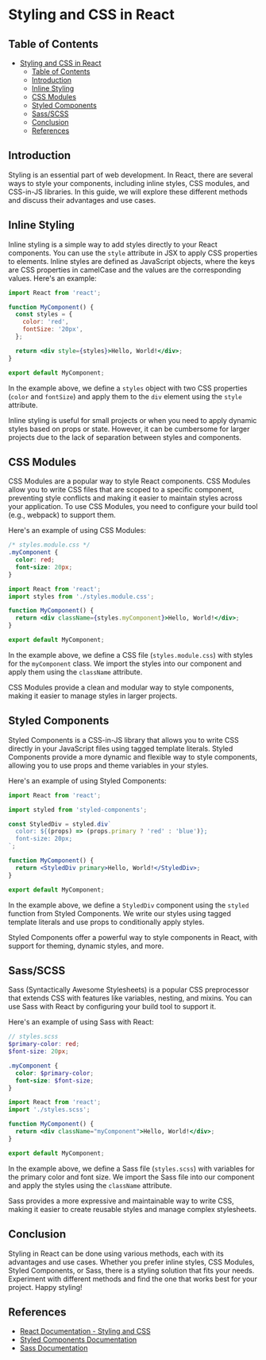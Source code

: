 # Styling and CSS in React

## Table of Contents

- [Styling and CSS in React](#styling-and-css-in-react)
  - [Table of Contents](#table-of-contents)
  - [Introduction](#introduction)
  - [Inline Styling](#inline-styling)
  - [CSS Modules](#css-modules)
  - [Styled Components](#styled-components)
  - [Sass/SCSS](#sassscss)
  - [Conclusion](#conclusion)
  - [References](#references)

## Introduction

Styling is an essential part of web development. In React, there are several ways to style your components, including inline styles, CSS modules, and CSS-in-JS libraries. In this guide, we will explore these different methods and discuss their advantages and use cases.

## Inline Styling

Inline styling is a simple way to add styles directly to your React components. You can use the `style` attribute in JSX to apply CSS properties to elements. Inline styles are defined as JavaScript objects, where the keys are CSS properties in camelCase and the values are the corresponding values. Here's an example:

```jsx
import React from 'react';

function MyComponent() {
  const styles = {
    color: 'red',
    fontSize: '20px',
  };

  return <div style={styles}>Hello, World!</div>;
}

export default MyComponent;
```

In the example above, we define a `styles` object with two CSS properties (`color` and `fontSize`) and apply them to the `div` element using the `style` attribute.

Inline styling is useful for small projects or when you need to apply dynamic styles based on props or state. However, it can be cumbersome for larger projects due to the lack of separation between styles and components.

## CSS Modules

CSS Modules are a popular way to style React components. CSS Modules allow you to write CSS files that are scoped to a specific component, preventing style conflicts and making it easier to maintain styles across your application. To use CSS Modules, you need to configure your build tool (e.g., webpack) to support them.

Here's an example of using CSS Modules:

```css
/* styles.module.css */
.myComponent {
  color: red;
  font-size: 20px;
}
```

```jsx
import React from 'react';
import styles from './styles.module.css';

function MyComponent() {
  return <div className={styles.myComponent}>Hello, World!</div>;
}

export default MyComponent;
```

In the example above, we define a CSS file (`styles.module.css`) with styles for the `myComponent` class. We import the styles into our component and apply them using the `className` attribute.

CSS Modules provide a clean and modular way to style components, making it easier to manage styles in larger projects.

## Styled Components

Styled Components is a CSS-in-JS library that allows you to write CSS directly in your JavaScript files using tagged template literals. Styled Components provide a more dynamic and flexible way to style components, allowing you to use props and theme variables in your styles.

Here's an example of using Styled Components:

```jsx
import React from 'react';

import styled from 'styled-components';

const StyledDiv = styled.div`
  color: ${(props) => (props.primary ? 'red' : 'blue')};
  font-size: 20px;
`;

function MyComponent() {
  return <StyledDiv primary>Hello, World!</StyledDiv>;
}

export default MyComponent;
```

In the example above, we define a `StyledDiv` component using the `styled` function from Styled Components. We write our styles using tagged template literals and use props to conditionally apply styles.

Styled Components offer a powerful way to style components in React, with support for theming, dynamic styles, and more.

## Sass/SCSS

Sass (Syntactically Awesome Stylesheets) is a popular CSS preprocessor that extends CSS with features like variables, nesting, and mixins. You can use Sass with React by configuring your build tool to support it.

Here's an example of using Sass with React:

```scss
// styles.scss
$primary-color: red;
$font-size: 20px;

.myComponent {
  color: $primary-color;
  font-size: $font-size;
}
```

```jsx
import React from 'react';
import './styles.scss';

function MyComponent() {
  return <div className="myComponent">Hello, World!</div>;
}

export default MyComponent;
```

In the example above, we define a Sass file (`styles.scss`) with variables for the primary color and font size. We import the Sass file into our component and apply the styles using the `className` attribute.

Sass provides a more expressive and maintainable way to write CSS, making it easier to create reusable styles and manage complex stylesheets.

## Conclusion

Styling in React can be done using various methods, each with its advantages and use cases. Whether you prefer inline styles, CSS Modules, Styled Components, or Sass, there is a styling solution that fits your needs. Experiment with different methods and find the one that works best for your project. Happy styling!

## References

- [React Documentation - Styling and CSS](https://reactjs.org/docs/faq-styling.html)
- [Styled Components Documentation](https://styled-components.com/)
- [Sass Documentation](https://sass-lang.com/)

